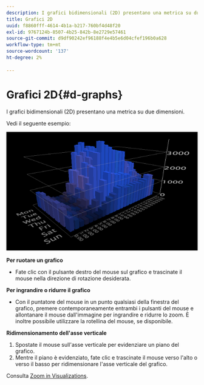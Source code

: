 ```yaml
---
description: I grafici bidimensionali (2D) presentano una metrica su due dimensioni.
title: Grafici 2D
uuid: f8860fff-4614-4b1a-b217-760bf4d48f20
exl-id: 9767124b-8507-4b25-842b-8e2729e57461
source-git-commit: d9df90242ef96188f4e4b5e6d04cfef196b0a628
workflow-type: tm+mt
source-wordcount: '137'
ht-degree: 2%

---
```


# Grafici 2D{#d-graphs}

I grafici bidimensionali (2D) presentano una metrica su due dimensioni.

Vedi il seguente esempio:

![](assets/vis_2DGraph.png)

**Per ruotare un grafico**

* Fate clic con il pulsante destro del mouse sul grafico e trascinate il mouse nella direzione di rotazione desiderata.

**Per ingrandire o ridurre il grafico**

* Con il puntatore del mouse in un punto qualsiasi della finestra del grafico, premere contemporaneamente entrambi i pulsanti del mouse e allontanare il mouse dall&#39;immagine per ingrandire e ridurre lo zoom. È inoltre possibile utilizzare la rotellina del mouse, se disponibile.

**Ridimensionamento dell&#39;asse verticale**

1. Spostate il mouse sull&#39;asse verticale per evidenziare un piano del grafico.
1. Mentre il piano è evidenziato, fate clic e trascinate il mouse verso l&#39;alto o verso il basso per ridimensionare l&#39;asse verticale del grafico.

Consulta [Zoom in Visualizations](../../../../home/c-get-started/c-vis/c-zoom-vis.md#concept-7e33670bb5344f78a316f1a84cc20530).
